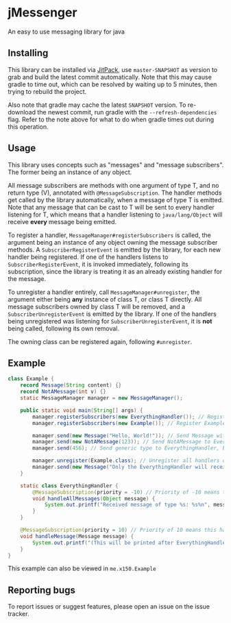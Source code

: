 # jMessenger
An easy to use messaging library for java

## Installing
This library can be installed via [JitPack](https://jitpack.io/), use `master-SNAPSHOT` as version to grab and build the latest commit automatically. Note that this may cause gradle to time out, which can be resolved by waiting up to 5 minutes, then trying to rebuild the project.

Also note that gradle may cache the latest `SNAPSHOT` version. To re-download the newest commit, run gradle with the `--refresh-dependencies` flag. Refer to the note above for what to do when gradle times out during this operation.

## Usage
This library uses concepts such as "messages" and "message subscribers". The former being an instance of any object.

All message subscribers are methods with one argument of type T, and no return type (V), annotated with `@MessageSubscription`. The handler methods get called by the library automatically, when a message of type T is emitted. Note that any message that can be cast to T will be sent to every handler listening for T, which means that a handler listening to `java/lang/Object` will receive **every** message being emitted.

To register a handler, `MessageManager#registerSubscribers` is called, the argument being an instance of any object owning the message subscriber methods. A `SubscriberRegisterEvent` is emitted by the library, for each new handler being registered. If one of the handlers listens to `SubscriberRegisterEvent`, it is invoked immediately, following its subscription, since the library is treating it as an already existing handler for the message.

To unregister a handler entirely, call `MessageManager#unregister`, the argument either being **any** instance of class T, or class T directly. All message subscribers owned by class T will be removed, and a `SubscriberUnregisterEvent` is emitted by the library. If one of the handlers being unregistered was listening for `SubscriberUnregisterEvent`, it is **not** being called, following its own removal.

The owning class can be registered again, following `#unregister`.

## Example
```java
class Example {
    record Message(String content) {}
    record NotAMessage(int v) {}
    static MessageManager manager = new MessageManager();

    public static void main(String[] args) {
        manager.registerSubscribers(new EverythingHandler()); // Register EverythingHandler
        manager.registerSubscribers(new Example()); // Register Example

        manager.send(new Message("Hello, World!")); // Send Message with content "Hello, World!" to EverythingHandler and then Example
        manager.send(new NotAMessage(123)); // Send NotAMessage to EverythingHandler, but not Example
        manager.send(456); // Send generic type to EverythingHandler, but not Example

        manager.unregister(Example.class); // Unregister all handlers owned by Example
        manager.send(new Message("Only the EverythingHandler will receive this")); // Send Message to EverythingHandler, but not Example, since it's no longer registered
    }

    static class EverythingHandler {
        @MessageSubscription(priority = -10) // Priority of -10 means this handler will be called before Example
        void handleAllMessages(Object message) {
            System.out.printf("Received message of type %s: %s%n", message.getClass().getName(), message);
        }
    }

    @MessageSubscription(priority = 10) // Priority of 10 means this handler will be called after EverythingHandler
    void handleMessage(Message message) {
        System.out.printf("(This will be printed after EverythingHandler) Received message: %s%n", message.content);
    }
}
```

This example can also be viewed in `me.x150.Example`

## Reporting bugs
To report issues or suggest features, please open an issue on the issue tracker.
